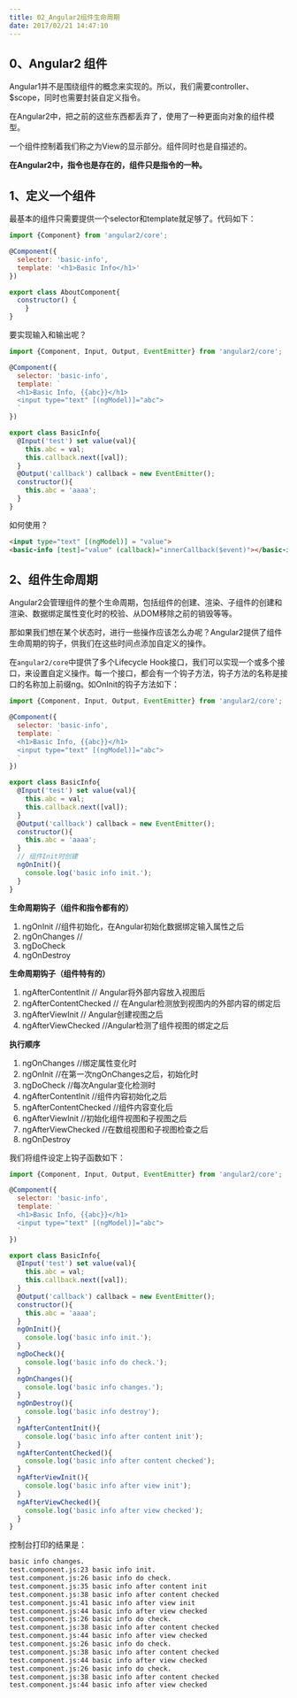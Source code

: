 ```yaml
---
title: 02_Angular2组件生命周期
date: 2017/02/21 14:47:10
---
```


## 0、Angular2 组件

Angular1并不是围绕组件的概念来实现的。所以，我们需要controller、$scope，同时也需要封装自定义指令。

在Angular2中，把之前的这些东西都丢弃了，使用了一种更面向对象的组件模型。

一个组件控制着我们称之为View的显示部分。组件同时也是自描述的。

**在Angular2中，指令也是存在的，组件只是指令的一种。**

## 1、定义一个组件

最基本的组件只需要提供一个selector和template就足够了。代码如下：

```javascript
import {Component} from 'angular2/core';

@Component({
  selector: 'basic-info',
  template: '<h1>Basic Info</h1>'
})

export class AboutComponent{
  constructor() {
	}
}
``` 

要实现输入和输出呢？

```javascript
import {Component, Input, Output, EventEmitter} from 'angular2/core';

@Component({
  selector: 'basic-info',
  template: `
  <h1>Basic Info, {{abc}}</h1>
  <input type="text" [(ngModel)]="abc">
  `
})

export class BasicInfo{
  @Input('test') set value(val){
    this.abc = val;
    this.callback.next([val]);
  }
  @Output('callback') callback = new EventEmitter();
  constructor(){
    this.abc = 'aaaa';
  }
}
```

如何使用？

```html
<input type="text" [(ngModel)] = "value">
<basic-info [test]="value" (callback)="innerCallback($event)"></basic-info>
```

## 2、组件生命周期

Angular2会管理组件的整个生命周期，包括组件的创建、渲染、子组件的创建和渲染、数据绑定属性变化时的校验、从DOM移除之前的销毁等等。

那如果我们想在某个状态时，进行一些操作应该怎么办呢？Angular2提供了组件生命周期的钩子，供我们在这些时间点添加自定义的操作。

在``angular2/core``中提供了多个Lifecycle Hook接口，我们可以实现一个或多个接口，来设置自定义操作。每一个接口，都会有一个钩子方法，钩子方法的名称是接口的名称加上前缀ng。如OnInit的钩子方法如下：

```javascript
import {Component, Input, Output, EventEmitter} from 'angular2/core';

@Component({
  selector: 'basic-info',
  template: `
  <h1>Basic Info, {{abc}}</h1>
  <input type="text" [(ngModel)]="abc">
  `
})

export class BasicInfo{
  @Input('test') set value(val){
    this.abc = val;
    this.callback.next([val]);
  }
  @Output('callback') callback = new EventEmitter();
  constructor(){
    this.abc = 'aaaa';
  }
  // 组件Init时创建
  ngOnInit(){
    console.log('basic info init.');
  }
}
```

**生命周期钩子（组件和指令都有的）**

1. ngOnInit //组件初始化，在Angular初始化数据绑定输入属性之后
2. ngOnChanges // 
3. ngDoCheck
4. ngOnDestroy

**生命周期钩子（组件特有的）**

1. ngAfterContentInit // Angular将外部内容放入视图后
2. ngAfterContentChecked // 在Angular检测放到视图内的外部内容的绑定后
3. ngAfterViewInit // Angular创建视图之后
4. ngAfterViewChecked //Angular检测了组件视图的绑定之后

**执行顺序**

1. ngOnChanges //绑定属性变化时
2. ngOnInit //在第一次ngOnChanges之后，初始化时
3. ngDoCheck //每次Angular变化检测时
4. ngAfterContentInit //组件内容初始化之后
5. ngAfterContentChecked //组件内容变化后
6. ngAfterViewInit //初始化组件视图和子视图之后
7. ngAfterViewChecked //在数组视图和子视图检查之后
8. ngOnDestroy

我们将组件设定上钩子函数如下：

```javascript
import {Component, Input, Output, EventEmitter} from 'angular2/core';

@Component({
  selector: 'basic-info',
  template: `
  <h1>Basic Info, {{abc}}</h1>
  <input type="text" [(ngModel)]="abc">
  `
})

export class BasicInfo{
  @Input('test') set value(val){
    this.abc = val;
    this.callback.next([val]);
  }
  @Output('callback') callback = new EventEmitter();
  constructor(){
    this.abc = 'aaaa';
  }
  ngOnInit(){
    console.log('basic info init.');
  }
  ngDoCheck(){
    console.log('basic info do check.');
  }
  ngOnChanges(){
    console.log('basic info changes.');
  }
  ngOnDestroy(){
    console.log('basic info destroy');
  }
  ngAfterContentInit(){
    console.log('basic info after content init');
  }
  ngAfterContentChecked(){
    console.log('basic info after content checked');
  }
  ngAfterViewInit(){
    console.log('basic info after view init');
  }
  ngAfterViewChecked(){
    console.log('basic info after view checked');
  }
}
```

控制台打印的结果是：

```html
basic info changes.
test.component.js:23 basic info init.
test.component.js:26 basic info do check.
test.component.js:35 basic info after content init
test.component.js:38 basic info after content checked
test.component.js:41 basic info after view init
test.component.js:44 basic info after view checked
test.component.js:26 basic info do check.
test.component.js:38 basic info after content checked
test.component.js:44 basic info after view checked
test.component.js:26 basic info do check.
test.component.js:38 basic info after content checked
test.component.js:44 basic info after view checked
test.component.js:26 basic info do check.
test.component.js:38 basic info after content checked
test.component.js:44 basic info after view checked
```